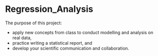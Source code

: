# Regression_Analysis

The purpose of this project:
- apply new concepts from class to conduct modelling and analysis on real data,
- practice writing a statistical report, and
- develop your scientific communication and collaboration.